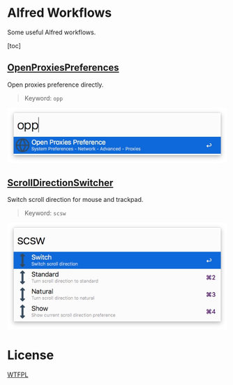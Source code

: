 # Alfred Workflows
Some useful Alfred workflows.

[toc]


## [OpenProxiesPreferences](https://raw.githubusercontent.com/eric6356/alfred-workflows/master/OpenProxiesPreference.alfredworkflow)
Open proxies preference directly.
> Keyword: `opp`
 
![](media/OpenProxiesPreferences.jpg)

## [ScrollDirectionSwitcher](https://raw.githubusercontent.com/eric6356/alfred-workflows/master/ScrollDirectionSwitcher.alfredworkflow)
Switch scroll direction for mouse and trackpad.
> Keyword: `scsw`  

![](media/ScrollDirectionSwitcher.jpg)

# License
[WTFPL](http://www.wtfpl.net/)

